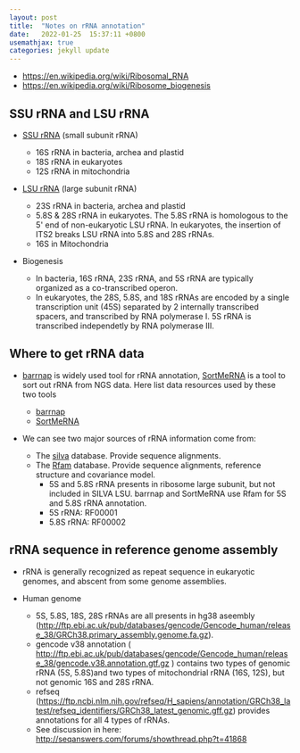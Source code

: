 ```yaml
---
layout: post
title:  "Notes on rRNA annotation"
date:   2022-01-25  15:37:11 +0800
usemathjax: true
categories: jekyll update
---
```



- <https://en.wikipedia.org/wiki/Ribosomal_RNA>
- <https://en.wikipedia.org/wiki/Ribosome_biogenesis>


## SSU rRNA and LSU rRNA

- [SSU rRNA](https://en.wikipedia.org/wiki/SSU_rRNA) (small subunit rRNA) 
  - 16S rRNA in bacteria, archea and plastid
  - 18S rRNA in eukaryotes
  - 12S rRNA in mitochondria

- [LSU rRNA](https://en.wikipedia.org/wiki/LSU_rRNA) (large subunit rRNA) 
  - 23S rRNA in bacteria, archea and plastid
  - 5.8S & 28S rRNA in eukaryotes. The 5.8S rRNA is homologous to the 5' end of non-eukaryotic LSU rRNA. In eukaryotes, the insertion of ITS2 breaks LSU rRNA into 5.8S and 28S rRNAs.
  - 16S in Mitochondria

- Biogenesis
  - In bacteria, 16S rRNA, 23S rRNA, and 5S rRNA are typically organized as a co-transcribed operon.
  - In eukaryotes, the 28S, 5.8S, and 18S rRNAs are encoded by a single transcription unit (45S) separated by 2 internally transcribed spacers, and transcribed by RNA polymerase I. 5S rRNA is transcribed independetly by RNA polymerase III. 
  

## Where to get rRNA data

- [barrnap](https://github.com/tseemann/barrnap) is widely used tool for rRNA annotation, [SortMeRNA](https://github.com/biocore/sortmerna/tree/master/data/rRNA_databases) is a tool to sort out rRNA from NGS data. Here list data resources used by these two tools 
  - [barrnap](https://github.com/tseemann/barrnap)
  - [SortMeRNA](https://github.com/biocore/sortmerna/tree/master/data/rRNA_databases)


- We can see two major sources of rRNA information come from:
  - The [silva](https://www.arb-silva.de/) database. Provide sequence alignments.
  - The [Rfam](https://rfam.xfam.org/) database. Provide sequence alignments, reference structure and covariance model.
    - 5S and 5.8S rRNA presents in ribosome large subunit, but not included in SILVA LSU. barrnap and SortMeRNA use Rfam for 5S and 5.8S rRNA annotation.
    - 5S rRNA: RF00001
    - 5.8S rRNA: RF00002



## rRNA sequence in reference genome assembly

- rRNA is generally recognized as repeat sequence in eukaryotic genomes, and abscent from some genome assemblies.

- Human genome
  - 5S, 5.8S, 18S, 28S rRNAs are all presents in hg38 aseembly (<http://ftp.ebi.ac.uk/pub/databases/gencode/Gencode_human/release_38/GRCh38.primary_assembly.genome.fa.gz>).
  - gencode v38 annotation ( <http://ftp.ebi.ac.uk/pub/databases/gencode/Gencode_human/release_38/gencode.v38.annotation.gtf.gz> ) contains two types of genomic rRNA (5S, 5.8S)and two types of mitochondrial rRNA (16S, 12S), but not genomic 16S and 28S rRNA.
  - refseq (<https://ftp.ncbi.nlm.nih.gov/refseq/H_sapiens/annotation/GRCh38_latest/refseq_identifiers/GRCh38_latest_genomic.gff.gz>) provides annotations for all 4 types of rRNAs.
  - See discussion in here: <http://seqanswers.com/forums/showthread.php?t=41868> 

